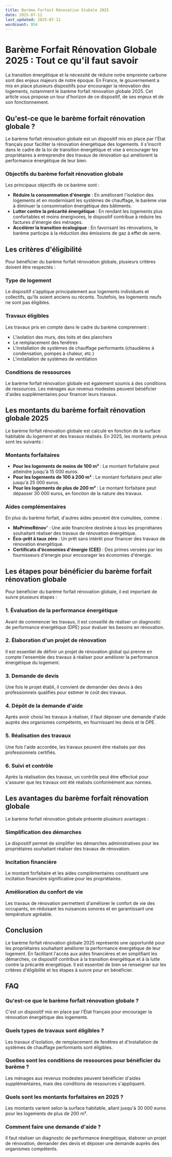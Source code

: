 ```yaml
---
title: Barème Forfait Rénovation Globale 2025
date: 2025-07-12
last_updated: 2025-07-12
wordcount: 954
---
```


# Barème Forfait Rénovation Globale 2025 : Tout ce qu'il faut savoir

La transition énergétique et la nécessité de réduire notre empreinte carbone sont des enjeux majeurs de notre époque. En France, le gouvernement a mis en place plusieurs dispositifs pour encourager la rénovation des logements, notamment le barème forfait rénovation globale 2025. Cet article vous propose un tour d'horizon de ce dispositif, de ses enjeux et de son fonctionnement.

## Qu'est-ce que le barème forfait rénovation globale ?

Le barème forfait rénovation globale est un dispositif mis en place par l'État français pour faciliter la rénovation énergétique des logements. Il s'inscrit dans le cadre de la loi de transition énergétique et vise à encourager les propriétaires à entreprendre des travaux de rénovation qui améliorent la performance énergétique de leur bien.

### Objectifs du barème forfait rénovation globale

Les principaux objectifs de ce barème sont :

- **Réduire la consommation d'énergie** : En améliorant l'isolation des logements et en modernisant les systèmes de chauffage, le barème vise à diminuer la consommation énergétique des bâtiments.
- **Lutter contre la précarité énergétique** : En rendant les logements plus confortables et moins énergivores, le dispositif contribue à réduire les factures d'énergie des ménages.
- **Accélérer la transition écologique** : En favorisant les rénovations, le barème participe à la réduction des émissions de gaz à effet de serre.

## Les critères d'éligibilité

Pour bénéficier du barème forfait rénovation globale, plusieurs critères doivent être respectés :

### Type de logement

Le dispositif s'applique principalement aux logements individuels et collectifs, qu'ils soient anciens ou récents. Toutefois, les logements neufs ne sont pas éligibles.

### Travaux éligibles

Les travaux pris en compte dans le cadre du barème comprennent :

- L'isolation des murs, des toits et des planchers
- Le remplacement des fenêtres
- L'installation de systèmes de chauffage performants (chaudières à condensation, pompes à chaleur, etc.)
- L'installation de systèmes de ventilation

### Conditions de ressources

Le barème forfait rénovation globale est également soumis à des conditions de ressources. Les ménages aux revenus modestes peuvent bénéficier d'aides supplémentaires pour financer leurs travaux.

## Les montants du barème forfait rénovation globale 2025

Le barème forfait rénovation globale est calculé en fonction de la surface habitable du logement et des travaux réalisés. En 2025, les montants prévus sont les suivants :

### Montants forfaitaires

- **Pour les logements de moins de 100 m²** : Le montant forfaitaire peut atteindre jusqu'à 15 000 euros.
- **Pour les logements de 100 à 200 m²** : Le montant forfaitaire peut aller jusqu'à 25 000 euros.
- **Pour les logements de plus de 200 m²** : Le montant forfaitaire peut dépasser 30 000 euros, en fonction de la nature des travaux.

### Aides complémentaires

En plus du barème forfait, d'autres aides peuvent être cumulées, comme :

- **MaPrimeRénov'** : Une aide financière destinée à tous les propriétaires souhaitant réaliser des travaux de rénovation énergétique.
- **Éco-prêt à taux zéro** : Un prêt sans intérêt pour financer des travaux de rénovation énergétique.
- **Certificats d'économies d'énergie (CEE)** : Des primes versées par les fournisseurs d'énergie pour encourager les économies d'énergie.

## Les étapes pour bénéficier du barème forfait rénovation globale

Pour bénéficier du barème forfait rénovation globale, il est important de suivre plusieurs étapes :

### 1. Évaluation de la performance énergétique

Avant de commencer les travaux, il est conseillé de réaliser un diagnostic de performance énergétique (DPE) pour évaluer les besoins en rénovation.

### 2. Élaboration d'un projet de rénovation

Il est essentiel de définir un projet de rénovation global qui prenne en compte l'ensemble des travaux à réaliser pour améliorer la performance énergétique du logement.

### 3. Demande de devis

Une fois le projet établi, il convient de demander des devis à des professionnels qualifiés pour estimer le coût des travaux.

### 4. Dépôt de la demande d'aide

Après avoir choisi les travaux à réaliser, il faut déposer une demande d'aide auprès des organismes compétents, en fournissant les devis et le DPE.

### 5. Réalisation des travaux

Une fois l'aide accordée, les travaux peuvent être réalisés par des professionnels certifiés.

### 6. Suivi et contrôle

Après la réalisation des travaux, un contrôle peut être effectué pour s'assurer que les travaux ont été réalisés conformément aux normes.

## Les avantages du barème forfait rénovation globale

Le barème forfait rénovation globale présente plusieurs avantages :

### Simplification des démarches

Le dispositif permet de simplifier les démarches administratives pour les propriétaires souhaitant réaliser des travaux de rénovation.

### Incitation financière

Le montant forfaitaire et les aides complémentaires constituent une incitation financière significative pour les propriétaires.

### Amélioration du confort de vie

Les travaux de rénovation permettent d'améliorer le confort de vie des occupants, en réduisant les nuisances sonores et en garantissant une température agréable.

## Conclusion

Le barème forfait rénovation globale 2025 représente une opportunité pour les propriétaires souhaitant améliorer la performance énergétique de leur logement. En facilitant l'accès aux aides financières et en simplifiant les démarches, ce dispositif contribue à la transition énergétique et à la lutte contre la précarité énergétique. Il est essentiel de bien se renseigner sur les critères d'éligibilité et les étapes à suivre pour en bénéficier.

## FAQ

### Qu'est-ce que le barème forfait rénovation globale ?

C'est un dispositif mis en place par l'État français pour encourager la rénovation énergétique des logements.

### Quels types de travaux sont éligibles ?

Les travaux d'isolation, de remplacement de fenêtres et d'installation de systèmes de chauffage performants sont éligibles.

### Quelles sont les conditions de ressources pour bénéficier du barème ?

Les ménages aux revenus modestes peuvent bénéficier d'aides supplémentaires, mais des conditions de ressources s'appliquent.

### Quels sont les montants forfaitaires en 2025 ?

Les montants varient selon la surface habitable, allant jusqu'à 30 000 euros pour les logements de plus de 200 m².

### Comment faire une demande d'aide ?

Il faut réaliser un diagnostic de performance énergétique, élaborer un projet de rénovation, demander des devis et déposer une demande auprès des organismes compétents.